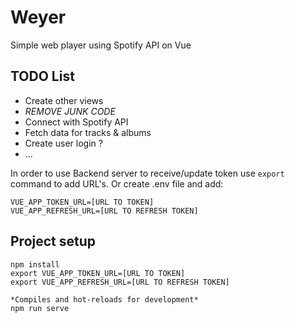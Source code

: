# Weyer

Simple web player using Spotify API on Vue

## TODO List
* Create other views
* _REMOVE JUNK CODE_
* Connect with Spotify API
* Fetch data for tracks & albums
* Create user login ?
* ...

In order to use Backend server to receive/update token use `export` command to add URL's.
Or create .env file and add:
```
VUE_APP_TOKEN_URL=[URL TO TOKEN]
VUE_APP_REFRESH_URL=[URL TO REFRESH TOKEN]
```

## Project setup
```
npm install
export VUE_APP_TOKEN_URL=[URL TO TOKEN]
export VUE_APP_REFRESH_URL=[URL TO REFRESH TOKEN]

*Compiles and hot-reloads for development*
npm run serve
```
